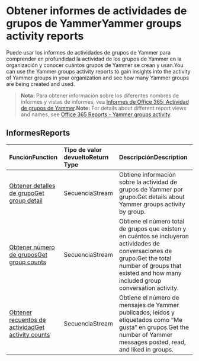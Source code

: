 # <a name="yammer-groups-activity-reports"></a><span data-ttu-id="7335d-101">Obtener informes de actividades de grupos de Yammer</span><span class="sxs-lookup"><span data-stu-id="7335d-101">Yammer groups activity reports</span></span>

<span data-ttu-id="7335d-102">Puede usar los informes de actividades de grupos de Yammer para comprender en profundidad la actividad de los grupos de Yammer en la organización y conocer cuántos grupos de Yammer se crean y usan.</span><span class="sxs-lookup"><span data-stu-id="7335d-102">You can use the Yammer groups activity reports to gain insights into the activity of Yammer groups in your organization and see how many Yammer groups are being created and used.</span></span>

> <span data-ttu-id="7335d-103">**Nota:** Para obtener información sobre los diferentes nombres de informes y vistas de informes, vea [Informes de Office 365: Actividad de grupos de Yammer]((https://support.office.com/client/Yammer-groups-activity-report-94dd92ec-ea73-43c6-b51f-2a11fd78aa31)).</span><span class="sxs-lookup"><span data-stu-id="7335d-103">**Note:** For details about different report views and names, see [Office 365 Reports - Yammer groups activity]((https://support.office.com/client/Yammer-groups-activity-report-94dd92ec-ea73-43c6-b51f-2a11fd78aa31)).</span></span>

## <a name="reports"></a><span data-ttu-id="7335d-104">Informes</span><span class="sxs-lookup"><span data-stu-id="7335d-104">Reports</span></span>

| <span data-ttu-id="7335d-105">Función</span><span class="sxs-lookup"><span data-stu-id="7335d-105">Function</span></span>                                 | <span data-ttu-id="7335d-106">Tipo de valor devuelto</span><span class="sxs-lookup"><span data-stu-id="7335d-106">Return Type</span></span> | <span data-ttu-id="7335d-107">Descripción</span><span class="sxs-lookup"><span data-stu-id="7335d-107">Description</span></span>                              |
| :--------------------------------------- | :---------- | :--------------------------------------- |
| [<span data-ttu-id="7335d-108">Obtener detalles de grupo</span><span class="sxs-lookup"><span data-stu-id="7335d-108">Get group detail</span></span>](../api/reportroot_getyammergroupsactivitydetail.md) | <span data-ttu-id="7335d-109">Secuencia</span><span class="sxs-lookup"><span data-stu-id="7335d-109">Stream</span></span>      | <span data-ttu-id="7335d-110">Obtiene información sobre la actividad de grupos de Yammer por grupo.</span><span class="sxs-lookup"><span data-stu-id="7335d-110">Get details about Yammer groups activity by group.</span></span> |
| [<span data-ttu-id="7335d-111">Obtener número de grupos</span><span class="sxs-lookup"><span data-stu-id="7335d-111">Get group counts</span></span>](../api/reportroot_getyammergroupsactivitygroupcounts.md) | <span data-ttu-id="7335d-112">Secuencia</span><span class="sxs-lookup"><span data-stu-id="7335d-112">Stream</span></span>      | <span data-ttu-id="7335d-113">Obtiene el número total de grupos que existen y en cuántos se incluyeron actividades de conversaciones de grupo.</span><span class="sxs-lookup"><span data-stu-id="7335d-113">Get the total number of groups that existed and how many included group conversation activity.</span></span> |
| [<span data-ttu-id="7335d-114">Obtener recuentos de actividad</span><span class="sxs-lookup"><span data-stu-id="7335d-114">Get activity counts</span></span>](../api/reportroot_getyammergroupsactivitycounts.md) | <span data-ttu-id="7335d-115">Secuencia</span><span class="sxs-lookup"><span data-stu-id="7335d-115">Stream</span></span>      | <span data-ttu-id="7335d-116">Obtiene el número de mensajes de Yammer publicados, leídos y etiquetados como “Me gusta” en grupos.</span><span class="sxs-lookup"><span data-stu-id="7335d-116">Get the number of Yammer messages posted, read, and liked in groups.</span></span> |
